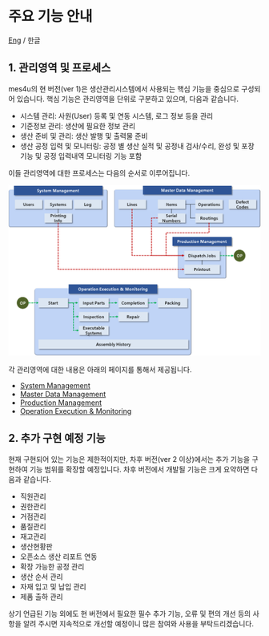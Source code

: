 # 주요 기능 안내 

[Eng](features.md) / 한글

## 1. 관리영역 및 프로세스

mes4u의 현 버전(ver 1)은 생산관리시스템에서 사용되는 핵심 기능을 중심으로 구성되어 있습니다. 핵심 기능은 관리영역을 단위로 구분하고 있으며, 다음과 같습니다.

+ 시스템 관리: 사원(User) 등록 및 연동 시스템, 로그 정보 등을 관리
+ 기준정보 관리: 생산에 필요한 정보 관리
+ 생산 준비 및 관리: 생산 발행 및 출력물 준비
+ 생산 공정 입력 및 모니터링: 공정 별 생산 실적 및 공정내 검사/수리, 완성 및 포장 기능 및 공정 입력내역 모니터링 기능 포함

이들 관리영역에 대한 프로세스는 다음의 순서로 이루어집니다.

![Process](./images/process.png)


각 관리영역에 대한 내용은 아래의 페이지를 통해서 제공됩니다.

+ [System Management](./manual_system_mgmt.ko-KR.md)
+ [Master Data Management](./manual_mdm.ko-KR.md)
+ [Production Management](./manual_production_mgmt.ko-KR.md)
+ [Operation Execution & Monitoring](./manual_operation_exec.ko-KR.md)
  

## 2. 추가 구현 예정 기능

현재 구현되어 있는 기능은 제한적이지만, 차후 버전(ver 2 이상)에서는 추가 기능을 구현하여 기능 범위를 확장할 예정입니다. 
차후 버전에서 개발될 기능은 크게 요약하면 다음과 같습니다.

+ 직원관리
+ 권한관리
+ 거점관리
+ 품질관리
+ 재고관리
+ 생산현황판
+ 오픈소스 생산 리포트 연동
+ 확장 가능한 공정 관리
+ 생산 순서 관리
+ 자재 입고 및 납입 관리
+ 제품 출하 관리

상기 언급된 기능 외에도 현 버전에서 필요한 필수 추가 기능, 오류 및 편의 개선 등의 사항을 알려 주시면 지속적으로 개선할 예정이니 많은 참여와 사용을 부탁드리겠습니다.


